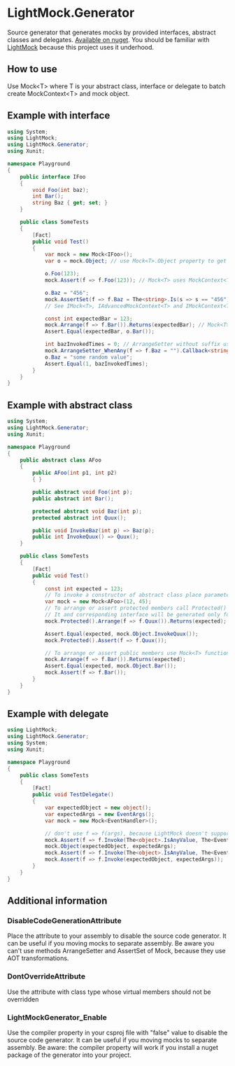 # LightMock.Generator

Source generator that generates mocks by provided interfaces, abstract classes and delegates. [Available on nuget](https://www.nuget.org/packages/LightMock.Generator/).
You should be familiar with [LightMock](https://github.com/seesharper/LightMock) because this project uses it underhood.

## How to use
Use Mock\<T\> where T is your abstract class, interface or delegate to batch create MockContext\<T\> and mock object.

## Example with interface

```csharp
using System;
using LightMock;
using LightMock.Generator;
using Xunit;

namespace Playground
{
    public interface IFoo
    {
        void Foo(int baz);
        int Bar();
        string Baz { get; set; }
    }

    public class SomeTests
    {
        [Fact]
        public void Test()
        {
            var mock = new Mock<IFoo>();
            var o = mock.Object; // use Mock<T>.Object property to get mock object

            o.Foo(123);
            mock.Assert(f => f.Foo(123)); // Mock<T> uses MockContext<T> internally. Use it to assert or arrange context.

            o.Baz = "456"; 
            mock.AssertSet(f => f.Baz = The<string>.Is(s => s == "456")); // There methods available to work with properties.
            // See IMock<T>, IAdvancedMockContext<T> and IMockContext<T> to completed list

            const int expectedBar = 123;
            mock.Arrange(f => f.Bar()).Returns(expectedBar); // Mock<T> uses MockContext<T> internally. Use it to assert or arrange context.
            Assert.Equal(expectedBar, o.Bar());

            int bazInvokedTimes = 0; // ArrangeSetter without suffix uses AOT transformation. Methods with suffix can be used
            mock.ArrangeSetter_WhenAny(f => f.Baz = "").Callback<string>(s => bazInvokedTimes++); //  without AOT transformations.
            o.Baz = "some random value";
            Assert.Equal(1, bazInvokedTimes);
        }
    }
}

```

## Example with abstract class

```csharp
using System;
using LightMock.Generator;
using Xunit;

namespace Playground
{
    public abstract class AFoo
    {
        public AFoo(int p1, int p2)
        { }

        public abstract void Foo(int p);
        public abstract int Bar();

        protected abstract void Baz(int p);
        protected abstract int Quux();

        public void InvokeBaz(int p) => Baz(p);
        public int InvokeQuux() => Quux();
    }

    public class SomeTests
    {
        [Fact]
        public void Test()
        {
            const int expected = 123;
            // To invoke a constructor of abstract class place parameters in Mock<T> constructor
            var mock = new Mock<AFoo>(12, 45);
            // To arrange or assert protected members call Protected() extension function.
            // It and corresponding interface will be generated only for classes
            mock.Protected().Arrange(f => f.Quux()).Returns(expected);

            Assert.Equal(expected, mock.Object.InvokeQuux());
            mock.Protected().Assert(f => f.Quux());

            // To arrange or assert public members use Mock<T> functions
            mock.Arrange(f => f.Bar()).Returns(expected);
            Assert.Equal(expected, mock.Object.Bar());
            mock.Assert(f => f.Bar());
        }
    }
}

```

## Example with delegate
```csharp
using LightMock;
using LightMock.Generator;
using System;
using Xunit;

namespace Playground
{
    public class SomeTests
    {
        [Fact]
        public void TestDelegate()
        {
            var expectedObject = new object();
            var expectedArgs = new EventArgs();
            var mock = new Mock<EventHandler>();

            // don't use f => f(args), because LightMock doesn't support that.
            mock.Assert(f => f.Invoke(The<object>.IsAnyValue, The<EventArgs>.IsAnyValue), Invoked.Never);
            mock.Object(expectedObject, expectedArgs);
            mock.Assert(f => f.Invoke(The<object>.IsAnyValue, The<EventArgs>.IsAnyValue));
            mock.Assert(f => f.Invoke(expectedObject, expectedArgs));
        }
    }
}

```

## Additional information

### DisableCodeGenerationAttribute
Place the attribute to your assembly to disable the source code generator.
It can be useful if you moving mocks to separate assembly. Be aware you can't use methods
ArrangeSetter and AssertSet of Mock<T>, because they use AOT transformations.

### DontOverrideAttribute
Use the attribute with class type whose virtual members should not be overridden

### LightMockGenerator_Enable
Use the compiler property in your csproj file with "false" value to disable the source code generator.
It can be useful if you moving mocks to separate assembly. Be aware: the compiler property 
will work if you install a nuget package of the generator into your project.